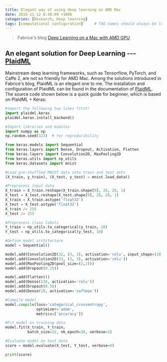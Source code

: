 ```yaml
---
title: Elegant way of using deep learning on AMD Mac
date: 2018-11-12 8:38:09 +1000
categories: [Research, Deep learning]
tags: [computational configuration]     # TAG names should always be lowercase
---
```


> Fabrice's blog [Deep Learning on a Mac with AMD GPU](https://medium.com/@danbrice.datascience/deep-learning-on-a-mac-with-amd-gpu-4be1f18944a)

## An elegant solution for Deep Learning --- [PlaidML](https://vertexai-plaidml.readthedocs-hosted.com/en/latest/installing.html)

Mainstream deep learning frameworks, such as Tensorflow, PyTorch, and Caffe 2, are not so friendly for AMD Mac.
Among the solutions introduced in Fabrice's blog, PlaidML is an elegant one to me.
The installation and configuration of PlaidML can be found in the documentation of [PlaidML](https://vertexai-plaidml.readthedocs-hosted.com/en/latest/installing.html).
The source code shown below is a quick guide for beginner, which is based on PlaidML + Keras:

``` python
#import the following two lines first!
import plaidml.keras
plaidml.keras.install_backend()

#Import libraries and modules
import numpy as np
np.random.seed(123)  # for reproducibility

from keras.models import Sequential
from keras.layers import Dense, Dropout, Activation, Flatten
from keras.layers import Convolution2D, MaxPooling2D
from keras.utils import np_utils
from keras.datasets import mnist

#Load pre-shuffled MNIST data into train and test sets
(X_train, y_train), (X_test, y_test) = mnist.load_data()

#Preprocess input data
X_train = X_train.reshape(X_train.shape[0], 28, 28, 1)
X_test = X_test.reshape(X_test.shape[0], 28, 28, 1)
X_train = X_train.astype('float32')
X_test = X_test.astype('float32')
X_train /= 255
X_test /= 255

#Preprocess class labels
Y_train = np_utils.to_categorical(y_train, 10)
Y_test = np_utils.to_categorical(y_test, 10)

#Define model architecture
model = Sequential()

model.add(Convolution2D(32, (3, 3), activation='relu', input_shape=(28,28,1)))
model.add(Convolution2D(32, (3, 3), activation='relu'))
model.add(MaxPooling2D(pool_size=(2,2)))
model.add(Dropout(0.25))

model.add(Flatten())
model.add(Dense(128, activation='relu'))
model.add(Dropout(0.5))
model.add(Dense(10, activation='softmax'))

#Compile model
model.compile(loss='categorical_crossentropy',
              optimizer='adam',
              metrics=['accuracy'])

#Fit model on training data
model.fit(X_train, Y_train,
          batch_size=32, nb_epoch=10, verbose=1)

#Evaluate model on test data
score = model.evaluate(X_test, Y_test, verbose=0)

print(score)
```
